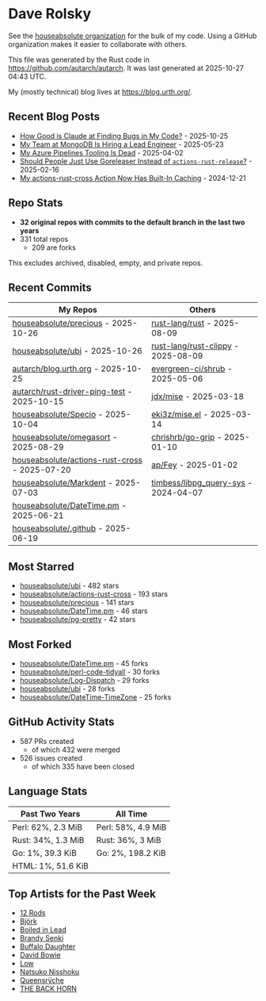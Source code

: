 
# Dave Rolsky

See the [houseabsolute organization](https://github.com/houseabsolute) for the
bulk of my code. Using a GitHub organization makes it easier to collaborate
with others.

This file was generated by the Rust code in
https://github.com/autarch/autarch. It was last generated at 2025-10-27 04:43 UTC.

My (mostly technical) blog lives at https://blog.urth.org/.

## Recent Blog Posts

- [How Good is Claude at Finding Bugs in My Code?](https://blog.urth.org/2025/10/25/how-good-is-claude-at-finding-bugs-in-my-code/) - 2025-10-25
- [My Team at MongoDB Is Hiring a Lead Engineer](https://blog.urth.org/2025/05/23/my-team-at-mongodb-is-hiring-a-lead-engineer/) - 2025-05-23
- [My Azure Pipelines Tooling Is Dead](https://blog.urth.org/2025/04/02/my-azure-pipelines-tooling-is-dead/) - 2025-04-02
- [Should People Just Use Goreleaser Instead of `actions-rust-release`?](https://blog.urth.org/2025/02/16/should-people-just-use-goreleaser-instead-of-actions-rust-release/) - 2025-02-16
- [My actions-rust-cross Action Now Has Built-In Caching](https://blog.urth.org/2024/12/21/my-actions-rust-cross-action-now-has-built-in-caching/) - 2024-12-21


## Repo Stats
- **32 original repos with commits to the default branch in the last two years**
- 331 total repos
  - 209 are forks

This excludes archived, disabled, empty, and private repos.

## Recent Commits
| My Repos | Others |
|----------|--------|
| [houseabsolute/precious](https://github.com/houseabsolute/precious) - 2025-10-26              | [rust-lang/rust](https://github.com/rust-lang/rust) - 2025-08-09                |
| [houseabsolute/ubi](https://github.com/houseabsolute/ubi) - 2025-10-26              | [rust-lang/rust-clippy](https://github.com/rust-lang/rust-clippy) - 2025-08-09                |
| [autarch/blog.urth.org](https://github.com/autarch/blog.urth.org) - 2025-10-25              | [evergreen-ci/shrub](https://github.com/evergreen-ci/shrub) - 2025-05-06                |
| [autarch/rust-driver-ping-test](https://github.com/autarch/rust-driver-ping-test) - 2025-10-15              | [jdx/mise](https://github.com/jdx/mise) - 2025-03-18                |
| [houseabsolute/Specio](https://github.com/houseabsolute/Specio) - 2025-10-04              | [eki3z/mise.el](https://github.com/eki3z/mise.el) - 2025-03-14                |
| [houseabsolute/omegasort](https://github.com/houseabsolute/omegasort) - 2025-08-29              | [chrishrb/go-grip](https://github.com/chrishrb/go-grip) - 2025-01-10                |
| [houseabsolute/actions-rust-cross](https://github.com/houseabsolute/actions-rust-cross) - 2025-07-20              | [ap/Fey](https://github.com/ap/Fey) - 2025-01-02                |
| [houseabsolute/Markdent](https://github.com/houseabsolute/Markdent) - 2025-07-03              | [timbess/libpg_query-sys](https://github.com/timbess/libpg_query-sys) - 2024-04-07                |
| [houseabsolute/DateTime.pm](https://github.com/houseabsolute/DateTime.pm) - 2025-06-21              |                 |
| [houseabsolute/.github](https://github.com/houseabsolute/.github) - 2025-06-19              |                 |


## Most Starred
- [houseabsolute/ubi](https://github.com/houseabsolute/ubi) - 482 stars
- [houseabsolute/actions-rust-cross](https://github.com/houseabsolute/actions-rust-cross) - 193 stars
- [houseabsolute/precious](https://github.com/houseabsolute/precious) - 141 stars
- [houseabsolute/DateTime.pm](https://github.com/houseabsolute/DateTime.pm) - 46 stars
- [houseabsolute/pg-pretty](https://github.com/houseabsolute/pg-pretty) - 42 stars


## Most Forked
- [houseabsolute/DateTime.pm](https://github.com/houseabsolute/DateTime.pm) - 45 forks
- [houseabsolute/perl-code-tidyall](https://github.com/houseabsolute/perl-code-tidyall) - 30 forks
- [houseabsolute/Log-Dispatch](https://github.com/houseabsolute/Log-Dispatch) - 29 forks
- [houseabsolute/ubi](https://github.com/houseabsolute/ubi) - 28 forks
- [houseabsolute/DateTime-TimeZone](https://github.com/houseabsolute/DateTime-TimeZone) - 25 forks


## GitHub Activity Stats
- 587 PRs created
  - of which 432 were merged
- 526 issues created
  - of which 335 have been closed

## Language Stats
| Past Two Years        | All Time                |
|-----------------------|-------------------------|
| Perl: 62%, 2.3 MiB              | Perl: 58%, 4.9 MiB                |
| Rust: 34%, 1.3 MiB              | Rust: 36%, 3 MiB                |
| Go: 1%, 39.3 KiB              | Go: 2%, 198.2 KiB                |
| HTML: 1%, 51.6 KiB              |                 |


## Top Artists for the Past Week
* [12 Rods](https://musicbrainz.org/artist/6b69ad23-4b6d-4d58-8818-ff00b4e1b024)
* [Björk](https://musicbrainz.org/artist/87c5dedd-371d-4a53-9f7f-80522fb7f3cb)
* [Boiled in Lead](https://musicbrainz.org/artist/a22d7273-a0ec-4d1d-946b-6deede29886d)
* [Brandy Senki](https://musicbrainz.org/artist/4e42a5ac-6bff-4da2-98b5-7aafde59e0ab)
* [Buffalo Daughter](https://musicbrainz.org/artist/c71ae637-cbc5-4f57-9c1a-38d691bd3c43)
* [David Bowie](https://musicbrainz.org/artist/5441c29d-3602-4898-b1a1-b77fa23b8e50)
* [Low](https://musicbrainz.org/artist/92de643f-fa8f-4e68-b627-4376711b7b33)
* [Natsuko Nisshoku](https://musicbrainz.org/search?query=Natsuko%20Nisshoku&amp;type=artist&amp;method=indexed)
* [Queensrÿche](https://musicbrainz.org/artist/deeea939-7f89-4762-b09f-79269cd70d3b)
* [THE BACK HORN](https://musicbrainz.org/artist/05f4fbf4-d01f-4dac-bd66-9613e4db8044)

